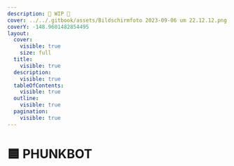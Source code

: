 ```yaml
---
description: 🚧 WIP 🚧
cover: ../../.gitbook/assets/Bildschirmfoto 2023-09-06 um 22.12.12.png
coverY: -148.9601482854495
layout:
  cover:
    visible: true
    size: full
  title:
    visible: true
  description:
    visible: true
  tableOfContents:
    visible: true
  outline:
    visible: true
  pagination:
    visible: true
---
```


# 🟦 PHUNKBOT

